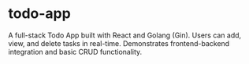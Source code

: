 # todo-app
A full-stack Todo App built with React and Golang (Gin). Users can add, view, and delete tasks in real-time. Demonstrates frontend-backend integration and basic CRUD functionality.
